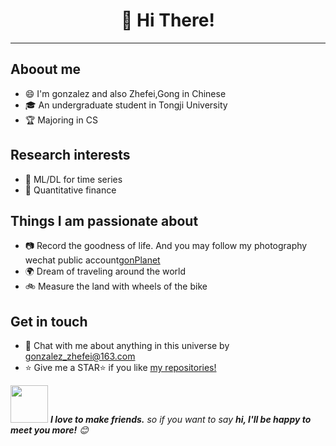 <h1 align="center">👋 Hi There! 
</h1>

---

<!--<img align="right" alt="GIF" src="https://raw.githubusercontent.com/haoruilee/haoruilee/master/pic/pusheencode.gif" />-->

## Aboout me  
- 😄 I'm gonzalez and also Zhefei,Gong in Chinese
- 🎓 An undergraduate student in Tongji University
- 🏆 Majoring in CS
## Research interests
- 🤖️ ML/DL for time series 
- 🌱 Quantitative finance
## Things I am passionate about
- 📷 Record the goodness of life. 
      And you may follow my photography wechat public account[gonPlanet]()
- 🌍 Dream of traveling around the world
- 🚲 Measure the land with wheels of the bike
## Get in touch 
- 💬 Chat with me about anything in this universe by gonzalez_zhefei@163.com
- :star: Give me a STAR:star: if you like [my repositories!](https://github.com/ZhefeiGong?tab=repositories) 



<!--<img src="https://raw.githubusercontent.com/sagar-viradiya/sagar-viradiya/master/resources/banner.png" alt="Nice to meet you.">-->


<img src="https://media.giphy.com/media/LnQjpWaON8nhr21vNW/giphy.gif" width="60"> <em><b>I love to make friends.</b> so if you want to say <b>hi, I'll be happy to meet you more!</b> 😊</em>
